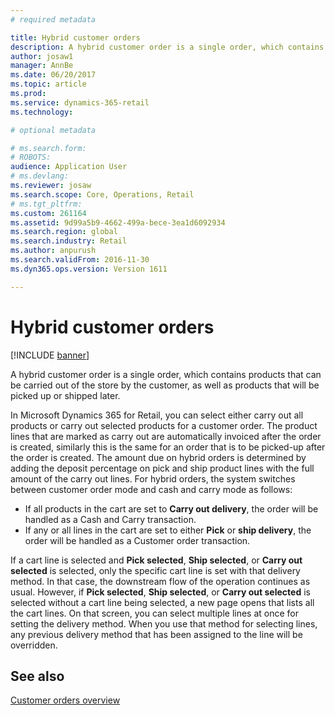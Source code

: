 ```yaml
---
# required metadata

title: Hybrid customer orders
description: A hybrid customer order is a single order, which contains products that can be carried out of the store by the customer, as well as products that will be picked up or shipped later.
author: josaw1
manager: AnnBe
ms.date: 06/20/2017
ms.topic: article
ms.prod: 
ms.service: dynamics-365-retail
ms.technology: 

# optional metadata

# ms.search.form: 
# ROBOTS: 
audience: Application User
# ms.devlang: 
ms.reviewer: josaw
ms.search.scope: Core, Operations, Retail
# ms.tgt_pltfrm: 
ms.custom: 261164
ms.assetid: 9d99a5b9-4662-499a-bece-3ea1d6092934
ms.search.region: global
ms.search.industry: Retail
ms.author: anpurush
ms.search.validFrom: 2016-11-30
ms.dyn365.ops.version: Version 1611

---
```


# Hybrid customer orders

[!INCLUDE [banner](includes/banner.md)]

A hybrid customer order is a single order, which contains products that can be carried out of the store by the customer, as well as products that will be picked up or shipped later.

In Microsoft Dynamics 365 for Retail, you can select either carry out all products or carry out selected products for a customer order. The product lines that are marked as carry out are automatically invoiced after the order is created, similarly this is the same for an order that is to be picked-up after the order is created. The amount due on hybrid orders is determined by adding the deposit percentage on pick and ship product lines with the full amount of the carry out lines. For hybrid orders, the system switches between customer order mode and cash and carry mode as follows:

-   If all products in the cart are set to **Carry out delivery**, the order will be handled as a Cash and Carry transaction.
-   If any or all lines in the cart are set to either **Pick** or **ship delivery**, the order will be handled as a Customer order transaction.

If a cart line is selected and **Pick selected**, **Ship selected**, or **Carry out selected** is selected, only the specific cart line is set with that delivery method. In that case, the downstream flow of the operation continues as usual. However, if **Pick selected**, **Ship selected**, or **Carry out selected** is selected without a cart line being selected, a new page opens that lists all the cart lines. On that screen, you can select multiple lines at once for setting the delivery method. When you use that method for selecting lines, any previous delivery method that has been assigned to the line will be overridden.

See also
--------

[Customer orders overview](customer-orders-overview.md)



